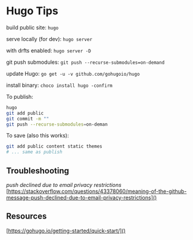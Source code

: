 # Hugo Tips

build public site:
`hugo`

serve locally (for dev):
`hugo server`  

with drfts enabled:
`hugo server -D`

git push submodules:
`git push --recurse-submodules=on-demand`

update Hugo:
`go get -u -v github.com/gohugoio/hugo`

install binary:
`choco install hugo -confirm`

To publish:  

```sh
hugo
git add public
git commit -m ""
git push --recurse-submodules=on-deman
```

To save (also this works):

```sh
git add public content static themes
# ... same as publish
```

## Troubleshooting

_push declined due to email privacy restrictions_
[https://stackoverflow.com/questions/43378060/meaning-of-the-github-message-push-declined-due-to-email-privacy-restrictions]()

## Resources

[https://gohugo.io/getting-started/quick-start/]()